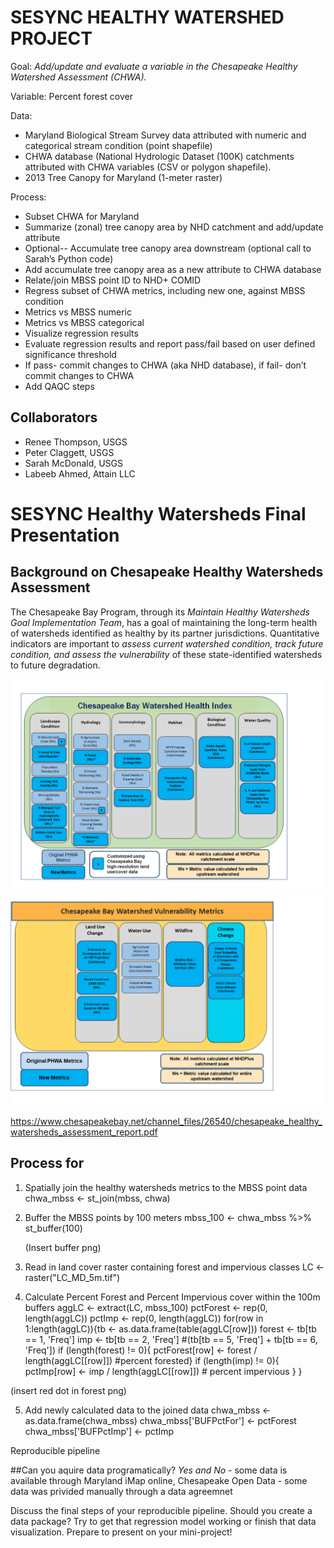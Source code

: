 # SESYNC HEALTHY WATERSHED PROJECT 

Goal: *Add/update and evaluate a variable in the Chesapeake Healthy Watershed Assessment (CHWA).*

Variable: Percent forest cover 

Data: 

* Maryland Biological Stream Survey data attributed with numeric and categorical stream condition (point shapefile) 
* CHWA database (National Hydrologic Dataset (100K) catchments attributed with CHWA variables (CSV or polygon shapefile).  
* 2013 Tree Canopy for Maryland (1-meter raster) 

Process: 

 * Subset CHWA for Maryland 
 * Summarize (zonal) tree canopy area by NHD catchment and add/update attribute 
 * Optional-- Accumulate tree canopy area downstream (optional call to Sarah’s Python code) 
 * Add accumulate tree canopy area as a new attribute to CHWA database 
 * Relate/join MBSS point ID to NHD+ COMID 
 * Regress subset of CHWA metrics, including new one, against MBSS condition 
 * Metrics vs MBSS numeric 
 * Metrics vs MBSS categorical 
 * Visualize regression results 
 * Evaluate regression results and report pass/fail based on user  defined significance threshold 
 * If pass- commit changes to CHWA (aka NHD database), if fail- don’t commit changes to CHWA
 * Add QAQC steps

[CONTRIBUTING.md]: CONTRIBUTING.md

## Collaborators
- Renee Thompson, USGS
- Peter Claggett, USGS
- Sarah McDonald, USGS
- Labeeb Ahmed, Attain LLC

# SESYNC Healthy Watersheds Final Presentation

## Background on Chesapeake Healthy Watersheds Assessment

The Chesapeake Bay Program, through its *_Maintain Healthy Watersheds Goal Implementation Team_*, has
a goal of maintaining the long-term health of watersheds identified as healthy by its partner jurisdictions.
Quantitative indicators are important to _assess current watershed condition, track future condition, and
assess the vulnerability_ of these state-identified watersheds to future degradation. 

<img src="CHWA_HealthMetrics.png" width = "600" alt="Chesapeake Healthy Watersheds Assessment - Health Metrics">
<img src="CHWA_VulnerabilityMetrics.png" width = "600" alt="Chesapeake Healthy Watersheds Assessment - Vulnerability Metrics">

https://www.chesapeakebay.net/channel_files/26540/chesapeake_healthy_watersheds_assessment_report.pdf

## Process for 
1. Spatially join the healthy watersheds metrics to the MBSS point data
    chwa_mbss <- st_join(mbss, chwa)
    
2. Buffer the MBSS points by 100 meters
    mbss_100 <- chwa_mbss %>%  st_buffer(100)
    
    (Insert buffer png)
    
 3. Read in land cover raster containing forest and impervious classes
    LC <- raster("LC_MD_5m.tif")

4. Calculate Percent Forest and Percent Impervious cover within the 100m buffers
    aggLC <- extract(LC, mbss_100)
    pctForest <- rep(0, length(aggLC))
    pctImp <- rep(0, length(aggLC))
    for(row in 1:length(aggLC)){tb <- as.data.frame(table(aggLC[row]))
      forest <- tb[tb == 1, 'Freq']
      imp <- tb[tb == 2, 'Freq'] #(tb[tb == 5, 'Freq'] + tb[tb == 6, 'Freq'])
      if (length(forest) != 0){
        pctForest[row] <- forest / length(aggLC[[row]]) #percent forested}
      if (length(imp) != 0){
        pctImp[row] <- imp / length(aggLC[[row]])  # percent impervious } }

 (insert red dot in forest png)
 
 5. Add newly calculated data to the joined data
    chwa_mbss <- as.data.frame(chwa_mbss)
    chwa_mbss['BUFPctFor'] <- pctForest
    chwa_mbss['BUFPctImp'] <- pctImp

Reproducible pipeline 

##Can you aquire data programatically?
  *Yes and No*
    - some data is available through Maryland iMap online, Chesapeake Open Data
    - some data was privided manually through a data agreemnet
    
Discuss the final steps of your reproducible pipeline. Should you create a data package?
Try to get that regression model working or finish that data visualization.
Prepare to present on your mini-project!

